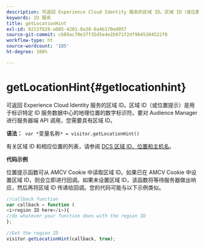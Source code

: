 ```yaml
---
description: 可返回 Experience Cloud Identity 服务的区域 ID。区域 ID（或位置提示）是用于标识特定 ID 服务数据中心的地理位置的数字标识符。要对 Audience Manager 进行服务器端 API 调用，您需要具有区域 ID。
keywords: ID 服务
title: getLocationHint
exl-id: 0213f828-a985-4201-8a38-0a4b170ed057
source-git-commit: cb89ac70e37f35d5e4e2b971f2df9645304522f8
workflow-type: ht
source-wordcount: '185'
ht-degree: 100%

---
```


# getLocationHint{#getlocationhint}

可返回 Experience Cloud Identity 服务的区域 ID。区域 ID（或位置提示）是用于标识特定 ID 服务数据中心的地理位置的数字标识符。要对 Audience Manager 进行服务器端 API 调用，您需要具有区域 ID。

**语法：**` var *`变量名称`* = visitor.getLocationHint()`

有关区域 ID 和相应位置的列表，请参阅 [DCS 区域 ID、位置和主机名](https://experienceleague.adobe.com/docs/audience-manager/user-guide/api-and-sdk-code/dcs/dcs-api-reference/dcs-regions.html?lang=zh-Hans)。

**代码示例**

位置提示函数可从 AMCV Cookie 中读取区域 ID。如果已在 AMCV Cookie 中设置区域 ID，则会立即进行回调。如果未设置区域 ID，该函数将等待服务器做出响应，然后再将区域 ID 传递给回调。您的代码可能与以下示例类似。

```js
//callback function 
var callback = function ( 
<i>region ID here</i>){ 
//do whatever your function does with the region ID 
}; 
 
//Get the region ID 
visitor.getLocationHint(callback, true); 
```

